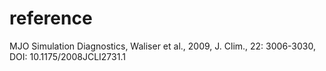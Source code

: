 # reference

 MJO Simulation Diagnostics, 
 Waliser et al., 
 2009, J. Clim.,  22: 3006-3030, 
 DOI: 10.1175/2008JCLI2731.1
